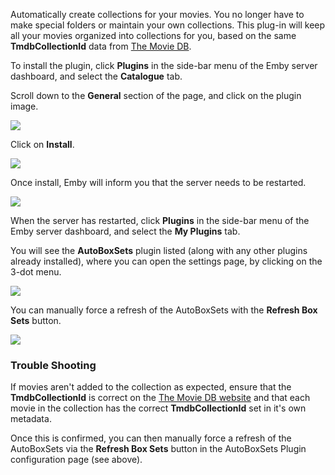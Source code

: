 Automatically create collections for your movies. You no longer have to make special folders or maintain your own collections. This plug-in will keep all your movies organized into collections for you, based on the same **TmdbCollectionId** data from [The Movie DB](https://www.themoviedb.org/). 

To install the plugin, click **Plugins** in the side-bar menu of the Emby server dashboard, and select the **Catalogue** tab.

Scroll down to the **General** section of the page, and click on the plugin image.

![](images/plugins/AutoBoxSets1.png)

Click on **Install**.

![](images/plugins/AutoBoxSets2.png)

Once install, Emby will inform you that the server needs to be restarted.

![](images/plugins/AutoBoxSets3.png)

When the server has restarted, click **Plugins** in the side-bar menu of the Emby server dashboard, and select the **My Plugins** tab.

You will see the **AutoBoxSets** plugin listed (along with any other plugins already installed), where you can open the settings page, by clicking on the 3-dot menu.

![](images/plugins/AutoBoxSets4.png)

You can manually force a refresh of the AutoBoxSets with the **Refresh Box Sets** button.
 
![](images/plugins/AutoBoxSets5.png)

### Trouble Shooting

If movies aren't added to the collection as expected, ensure that the **TmdbCollectionId** is correct on the [The Movie DB website](https://www.themoviedb.org/) and that each movie in the collection has the correct **TmdbCollectionId** set in it's own metadata.

Once this is confirmed, you can then manually force a refresh of the AutoBoxSets via the **Refresh Box Sets** button in the AutoBoxSets Plugin configuration page (see above).
